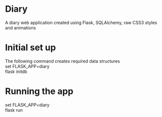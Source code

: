 # Diary
A diary web application created using Flask, SQLAlchemy, raw CSS3 styles and animations

# Initial set up
The following command creates required data structures<br>
set FLASK_APP=diary<br>
flask initdb

# Running the app
set FLASK_APP=diary<br>
flask run
